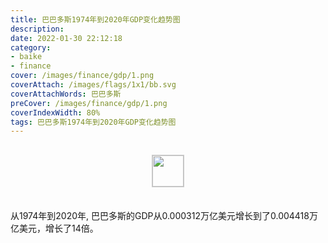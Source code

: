 ```yaml
---
title: 巴巴多斯1974年到2020年GDP变化趋势图
description: 
date: 2022-01-30 22:12:18
category:
- baike
- finance
cover: /images/finance/gdp/1.png
coverAttach: /images/flags/1x1/bb.svg
coverAttachWords: 巴巴多斯
preCover: /images/finance/gdp/1.png
coverIndexWidth: 80%
tags: 巴巴多斯1974年到2020年GDP变化趋势图
---
```




<script src="/assets/js/charts/chart.js"></script>

<div style="text-align: center; margin: 30px 0; ">
    <img src="/images/flags/1x1/bb.svg" style="width: 50px; border: 1px solid #cccccc; ">
</div>

<div style="width: 98%; margin: 0 0 35px 0; ">
    <canvas id="myChart"></canvas>
</div>

<div>
<p class="paragraph">从1974年到2020年, 巴巴多斯的GDP从0.000312万亿美元增长到了0.004418万亿美元，增长了14倍。</p>
</div>

<script>

    const dataGdp = {
        labels: [1974, 1975, 1976, 1977, 1978, 1979, 1980, 1981, 1982, 1983, 1984, 1985, 1986, 1987, 1988, 1989, 1990, 1991, 1992, 1993, 1994, 1995, 1996, 1997, 1998, 1999, 2000, 2001, 2002, 2003, 2004, 2005, 2006, 2007, 2008, 2009, 2010, 2011, 2012, 2013, 2014, 2015, 2016, 2017, 2018, 2019, 2020],
        datasets: [{
            label: '(万亿美元)  •  即刻编程  •  cn.hongkezhang.com',
            backgroundColor: 'rgb(0 0 128)',
            borderColor: 'rgb(0 0 128)',
            data: [0.000312, 0.000402, 0.000436, 0.000495, 0.000553, 0.000670, 0.001012, 0.001114, 0.001164, 0.001236, 0.001347, 0.001410, 0.001548, 0.001704, 0.001813, 0.002006, 0.002012, 0.002021, 0.001957, 0.002063, 0.002151, 0.002217, 0.002364, 0.002498, 0.002817, 0.002952, 0.003060, 0.003055, 0.003107, 0.003210, 0.003445, 0.003820, 0.004218, 0.004674, 0.004785, 0.004466, 0.004530, 0.004658, 0.004610, 0.004677, 0.004697, 0.004715, 0.004830, 0.004978, 0.005087, 0.005209, 0.004418],
            barPercentage: 0.3
        }]
    };

    const config = {
        type: 'line',
        data: dataGdp,
        options: {
            series: [
                {
                    barWidth: '20%'
                }
            ]
        }
    };

    const myChart = new Chart(
        document.getElementById('myChart'),
        config
    );
</script>
